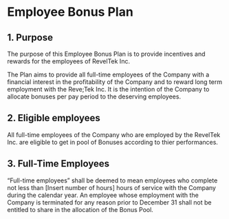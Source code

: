 # Employee Bonus Plan

## 1. Purpose
The purpose of this Employee Bonus Plan is to provide incentives and rewards for the employees of RevelTek Inc.

The Plan aims to provide all full-time employees of the Company with a financial interest in the profitability of the Company and to reward long term employment with the Reve;Tek Inc. It is the intention of the Company to allocate bonuses per pay period to the deserving employees.

## 2. Eligible employees
All full-time employees of the Company who are employed by the RevelTek Inc. are eligible to get in pool of Bonuses according to thier performances.

## 3. Full-Time Employees
“Full-time employees” shall be deemed to mean employees who complete not less than [Insert number of hours] hours of service with the Company during the calendar year. An employee whose employment with the Company is terminated for any reason prior to December 31 shall not be entitled to share in the allocation of the Bonus Pool.
